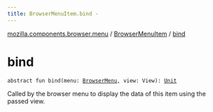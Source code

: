 ```yaml
---
title: BrowserMenuItem.bind - 
---
```


[mozilla.components.browser.menu](../index.html) / [BrowserMenuItem](index.html) / [bind](./bind.html)

# bind

`abstract fun bind(menu: `[`BrowserMenu`](../-browser-menu/index.html)`, view: View): `[`Unit`](https://kotlinlang.org/api/latest/jvm/stdlib/kotlin/-unit/index.html)

Called by the browser menu to display the data of this item using the passed view.

